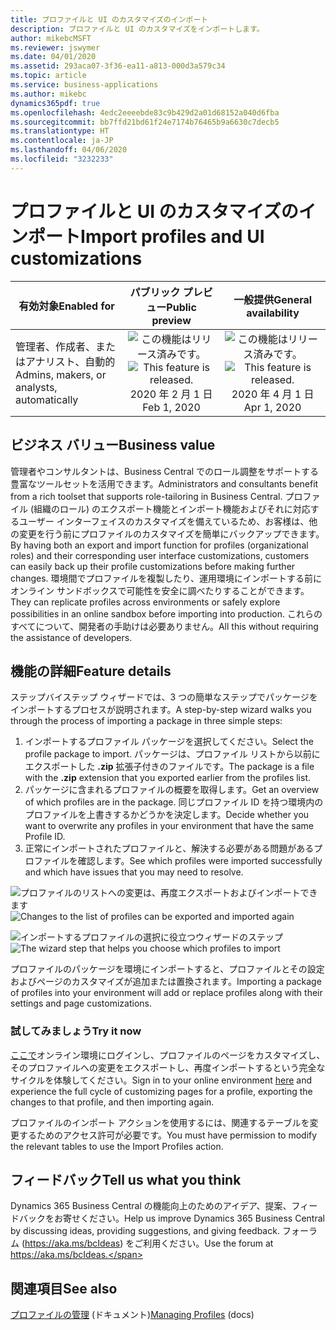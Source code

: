 ```yaml
---
title: プロファイルと UI のカスタマイズのインポート
description: プロファイルと UI のカスタマイズをインポートします。
author: mikebcMSFT
ms.reviewer: jswymer
ms.date: 04/01/2020
ms.assetid: 293aca07-3f36-ea11-a813-000d3a579c34
ms.topic: article
ms.service: business-applications
ms.author: mikebc
dynamics365pdf: true
ms.openlocfilehash: 4edc2eeeebde83c9b429d2a01d68152a040d6fba
ms.sourcegitcommit: bb7ffd21bd61f24e7174b76465b9a6630c7decb5
ms.translationtype: HT
ms.contentlocale: ja-JP
ms.lasthandoff: 04/06/2020
ms.locfileid: "3232233"
---
```

# <a name="import-profiles-and-ui-customizations"></a><span data-ttu-id="3ad66-103">プロファイルと UI のカスタマイズのインポート</span><span class="sxs-lookup"><span data-stu-id="3ad66-103">Import profiles and UI customizations</span></span>


| <span data-ttu-id="3ad66-104">有効対象</span><span class="sxs-lookup"><span data-stu-id="3ad66-104">Enabled for</span></span>    |  <span data-ttu-id="3ad66-105">パブリック プレビュー</span><span class="sxs-lookup"><span data-stu-id="3ad66-105">Public preview</span></span> | <span data-ttu-id="3ad66-106">一般提供</span><span class="sxs-lookup"><span data-stu-id="3ad66-106">General availability</span></span> | 
| ---------- | :----------: |:----------: |
|<span data-ttu-id="3ad66-107">管理者、作成者、またはアナリスト、自動的</span><span class="sxs-lookup"><span data-stu-id="3ad66-107">Admins, makers, or analysts, automatically</span></span>|<span data-ttu-id="3ad66-108">![この機能はリリース済みです。](/dynamics365-release-plan/media/green-checkmark.png "この機能はリリース済みです。")</span><span class="sxs-lookup"><span data-stu-id="3ad66-108">![This feature is released.](/dynamics365-release-plan/media/green-checkmark.png "This feature is released.")</span></span> <span data-ttu-id="3ad66-109">2020 年 2 月 1 日</span><span class="sxs-lookup"><span data-stu-id="3ad66-109">Feb 1, 2020</span></span>| <span data-ttu-id="3ad66-110">![この機能はリリース済みです。](/dynamics365-release-plan/media/green-checkmark.png "この機能はリリース済みです。")</span><span class="sxs-lookup"><span data-stu-id="3ad66-110">![This feature is released.](/dynamics365-release-plan/media/green-checkmark.png "This feature is released.")</span></span> <span data-ttu-id="3ad66-111">2020 年 4 月 1 日</span><span class="sxs-lookup"><span data-stu-id="3ad66-111">Apr 1, 2020</span></span>|


## <a name="business-value"></a><span data-ttu-id="3ad66-112">ビジネス バリュー</span><span class="sxs-lookup"><span data-stu-id="3ad66-112">Business value</span></span>
<!-- bv start -->
<span data-ttu-id="3ad66-113">管理者やコンサルタントは、Business Central でのロール調整をサポートする豊富なツールセットを活用できます。</span><span class="sxs-lookup"><span data-stu-id="3ad66-113">Administrators and consultants benefit from a rich toolset that supports role-tailoring in Business Central.</span></span> <span data-ttu-id="3ad66-114">プロファイル (組織のロール) のエクスポート機能とインポート機能およびそれに対応するユーザー インターフェイスのカスタマイズを備えているため、お客様は、他の変更を行う前にプロファイルのカスタマイズを簡単にバックアップできます。</span><span class="sxs-lookup"><span data-stu-id="3ad66-114">By having both an export and import function for profiles (organizational roles) and their corresponding user interface customizations, customers can easily back up their profile customizations before making further changes.</span></span> <span data-ttu-id="3ad66-115">環境間でプロファイルを複製したり、運用環境にインポートする前にオンライン サンドボックスで可能性を安全に調べたりすることができます。</span><span class="sxs-lookup"><span data-stu-id="3ad66-115">They can replicate profiles across environments or safely explore possibilities in an online sandbox before importing into production.</span></span> <span data-ttu-id="3ad66-116">これらのすべてについて、開発者の手助けは必要ありません。</span><span class="sxs-lookup"><span data-stu-id="3ad66-116">All this without requiring the assistance of developers.</span></span>
<!-- bv end -->



## <a name="feature-details"></a><span data-ttu-id="3ad66-117">機能の詳細</span><span class="sxs-lookup"><span data-stu-id="3ad66-117">Feature details</span></span>
<!--feature detail start -->
<span data-ttu-id="3ad66-118">ステップバイステップ ウィザードでは、3 つの簡単なステップでパッケージをインポートするプロセスが説明されます。</span><span class="sxs-lookup"><span data-stu-id="3ad66-118">A step-by-step wizard walks you through the process of importing a package in three simple steps:</span></span>

1. <span data-ttu-id="3ad66-119">インポートするプロファイル パッケージを選択してください。</span><span class="sxs-lookup"><span data-stu-id="3ad66-119">Select the profile package to import.</span></span> <span data-ttu-id="3ad66-120">パッケージは、プロファイル リストから以前にエクスポートした **.zip** 拡張子付きのファイルです。</span><span class="sxs-lookup"><span data-stu-id="3ad66-120">The package is a file with the **.zip** extension that you exported earlier from the profiles list.</span></span>
2. <span data-ttu-id="3ad66-121">パッケージに含まれるプロファイルの概要を取得します。</span><span class="sxs-lookup"><span data-stu-id="3ad66-121">Get an overview of which profiles are in the package.</span></span> <span data-ttu-id="3ad66-122">同じプロファイル ID を持つ環境内のプロファイルを上書きするかどうかを決定します。</span><span class="sxs-lookup"><span data-stu-id="3ad66-122">Decide whether you want to overwrite any profiles in your environment that have the same Profile ID.</span></span>
3. <span data-ttu-id="3ad66-123">正常にインポートされたプロファイルと、解決する必要がある問題があるプロファイルを確認します。</span><span class="sxs-lookup"><span data-stu-id="3ad66-123">See which profiles were imported successfully and which have issues that you may need to resolve.</span></span>

<span data-ttu-id="3ad66-124">![プロファイルのリストへの変更は、再度エクスポートおよびインポートできます](media/export-and-import.png "プロファイルのリストへの変更は、再度エクスポートおよびインポートできます")</span><span class="sxs-lookup"><span data-stu-id="3ad66-124">![Changes to the list of profiles can be exported and imported again](media/export-and-import.png "Changes to the list of profiles can be exported and imported again")</span></span>

<span data-ttu-id="3ad66-125">![インポートするプロファイルの選択に役立つウィザードのステップ](media/choice-of-profiles-to-import.png "インポートするプロファイルの選択に役立つウィザードのステップ")</span><span class="sxs-lookup"><span data-stu-id="3ad66-125">![The wizard step that helps you choose which profiles to import](media/choice-of-profiles-to-import.png "The wizard step that helps you choose which profiles to import")</span></span>   

<span data-ttu-id="3ad66-126">プロファイルのパッケージを環境にインポートすると、プロファイルとその設定およびページのカスタマイズが追加または置換されます。</span><span class="sxs-lookup"><span data-stu-id="3ad66-126">Importing a package of profiles into your environment will add or replace profiles along with their settings and page customizations.</span></span>  

### <a name="try-it-now"></a><span data-ttu-id="3ad66-127">試してみましょう</span><span class="sxs-lookup"><span data-stu-id="3ad66-127">Try it now</span></span>
<span data-ttu-id="3ad66-128">[ここで](https://businesscentral.dynamics.com/?page=9171)オンライン環境にログインし、プロファイルのページをカスタマイズし、そのプロファイルへの変更をエクスポートし、再度インポートするという完全なサイクルを体験してください。</span><span class="sxs-lookup"><span data-stu-id="3ad66-128">Sign in to your online environment [here](https://businesscentral.dynamics.com/?page=9171) and experience the full cycle of customizing pages for a profile, exporting the changes to that profile, and then importing again.</span></span>  

<span data-ttu-id="3ad66-129">プロファイルのインポート アクションを使用するには、関連するテーブルを変更するためのアクセス許可が必要です。</span><span class="sxs-lookup"><span data-stu-id="3ad66-129">You must have permission to modify the relevant tables to use the Import Profiles action.</span></span>   
<!--feature detail end -->






## <a name="tell-us-what-you-think"></a><span data-ttu-id="3ad66-130">フィードバック</span><span class="sxs-lookup"><span data-stu-id="3ad66-130">Tell us what you think</span></span>
<span data-ttu-id="3ad66-131">Dynamics 365 Business Central の機能向上のためのアイデア、提案、フィードバックをお寄せください。</span><span class="sxs-lookup"><span data-stu-id="3ad66-131">Help us improve Dynamics 365 Business Central by discussing ideas, providing suggestions, and giving feedback.</span></span> <span data-ttu-id="3ad66-132">フォーラム (https://aka.ms/bcIdeas) をご利用ください。</span><span class="sxs-lookup"><span data-stu-id="3ad66-132">Use the forum at https://aka.ms/bcIdeas.</span></span>




## <a name="see-also"></a><span data-ttu-id="3ad66-133">関連項目</span><span class="sxs-lookup"><span data-stu-id="3ad66-133">See also</span></span>


<!--docs start-->
<span data-ttu-id="3ad66-134">[プロファイルの管理](https://docs.microsoft.com/dynamics365/business-central/admin-users-profiles-roles) (ドキュメント)</span><span class="sxs-lookup"><span data-stu-id="3ad66-134">[Managing Profiles](https://docs.microsoft.com/dynamics365/business-central/admin-users-profiles-roles) (docs)</span></span>
<!--docs end-->

